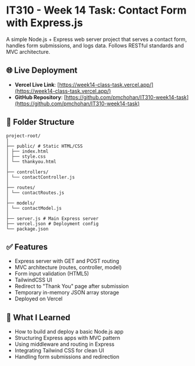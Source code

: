 # IT310 - Week 14 Task: Contact Form with Express.js

A simple Node.js + Express web server project that serves a contact form, handles form submissions, and logs data. Follows RESTful standards and MVC architecture.

## 🌐 Live Deployment

- **Vercel Live Link**: [https://week14-class-task.vercel.app/](https://week14-class-task.vercel.app/)
- **GitHub Repository**: [https://github.com/pmchohan/IT310-week14-task](https://github.com/pmchohan/IT310-week14-task)

## 📁 Folder Structure

```
project-root/
│
├── public/ # Static HTML/CSS
│ ├── index.html
│ ├── style.css
│ └── thankyou.html
│
├── controllers/
│ └── contactController.js
│
├── routes/
│ └── contactRoutes.js
│
├── models/
│ └── contactModel.js
│
├── server.js # Main Express server
├── vercel.json # Deployment config
└── package.json
```

## ✅ Features

- Express server with GET and POST routing
- MVC architecture (routes, controller, model)
- Form input validation (HTML5)
- TailwindCSS UI
- Redirect to "Thank You" page after submission
- Temporary in-memory JSON array storage
- Deployed on Vercel

## 🧠 What I Learned

- How to build and deploy a basic Node.js app
- Structuring Express apps with MVC pattern
- Using middleware and routing in Express
- Integrating Tailwind CSS for clean UI
- Handling form submissions and redirection
